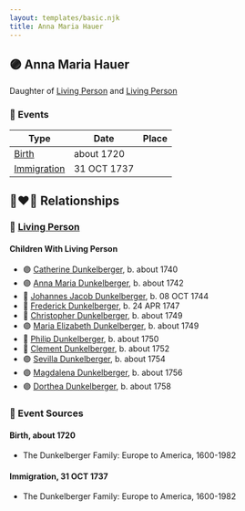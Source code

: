 ```yaml
---
layout: templates/basic.njk
title: Anna Maria Hauer
---
```

## 🟣 Anna Maria Hauer

Daughter of [Living Person](/people/2/22920858) and [Living Person](/people/4/46044031)

### 📆 Events

Type | Date | Place
------ | ------ | ------
[Birth](#event-edd088b6-c2f8-4ea3-b396-cfcd11482c44) | about 1720 |
[Immigration](#event-5820fe12-2cac-423f-b015-d348e21fc0c0) | 31 OCT 1737 |

## 👩‍❤️‍👨 Relationships

### 🔵 [Living Person](/people/1/13545057)

#### Children With Living Person
* 🟣 [Catherine Dunkelberger](/people/1/19744824), b. about 1740
* 🟣 [Anna Maria Dunkelberger](/people/2/28076308), b. about 1742
* 🔵 [Johannes Jacob Dunkelberger](/people/3/3659869), b. 08 OCT 1744
* 🔵 [Frederick Dunkelberger](/people/2/29307544), b. 24 APR 1747
* 🔵 [Christopher Dunkelberger](/people/8/88832375), b. about 1749
* 🟣 [Maria Elizabeth Dunkelberger](/people/6/68027592), b. about 1749
* 🔵 [Philip Dunkelberger](/people/6/68247643), b. about 1750
* 🔵 [Clement Dunkelberger](/people/7/75287884), b. about 1752
* 🟣 [Sevilla Dunkelberger](/people/4/44893832), b. about 1754
* 🟣 [Magdalena Dunkelberger](/people/5/57016064), b. about 1756
* 🟣 [Dorthea Dunkelberger](/people/5/56682191), b. about 1758
### 📰 Event Sources

#### <a id="event-edd088b6-c2f8-4ea3-b396-cfcd11482c44"></a> Birth, about 1720
* The Dunkelberger Family: Europe to America, 1600-1982

#### <a id="event-5820fe12-2cac-423f-b015-d348e21fc0c0"></a> Immigration, 31 OCT 1737
* The Dunkelberger Family: Europe to America, 1600-1982